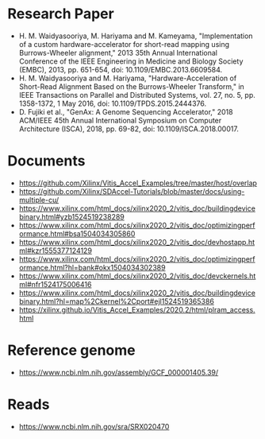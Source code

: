 # Research Paper
- H. M. Waidyasooriya, M. Hariyama and M. Kameyama, "Implementation of a custom hardware-accelerator for short-read mapping using Burrows-Wheeler alignment," 2013 35th Annual International Conference of the IEEE Engineering in Medicine and Biology Society (EMBC), 2013, pp. 651-654, doi: 10.1109/EMBC.2013.6609584.
- H. M. Waidyasooriya and M. Hariyama, "Hardware-Acceleration of Short-Read Alignment Based on the Burrows-Wheeler Transform," in IEEE Transactions on Parallel and Distributed Systems, vol. 27, no. 5, pp. 1358-1372, 1 May 2016, doi: 10.1109/TPDS.2015.2444376.
- D. Fujiki et al., "GenAx: A Genome Sequencing Accelerator," 2018 ACM/IEEE 45th Annual International Symposium on Computer Architecture (ISCA), 2018, pp. 69-82, doi: 10.1109/ISCA.2018.00017.
# Documents
- https://github.com/Xilinx/Vitis_Accel_Examples/tree/master/host/overlap
- https://github.com/Xilinx/SDAccel-Tutorials/blob/master/docs/using-multiple-cu/
- https://www.xilinx.com/html_docs/xilinx2020_2/vitis_doc/buildingdevicebinary.html#yzb1524519238289
- https://www.xilinx.com/html_docs/xilinx2020_2/vitis_doc/optimizingperformance.html#bsa1504034305860
- https://www.xilinx.com/html_docs/xilinx2020_2/vitis_doc/devhostapp.html#kzr1555377124129
- https://www.xilinx.com/html_docs/xilinx2020_2/vitis_doc/optimizingperformance.html?hl=bank#okx1504034302389
- https://www.xilinx.com/html_docs/xilinx2020_2/vitis_doc/devckernels.html#nfr1524175006416
- https://www.xilinx.com/html_docs/xilinx2020_2/vitis_doc/buildingdevicebinary.html?hl=map%2Ckernel%2Cport#ejl1524519365386
- https://xilinx.github.io/Vitis_Accel_Examples/2020.2/html/plram_access.html
# Reference genome
- https://www.ncbi.nlm.nih.gov/assembly/GCF_000001405.39/
# Reads
- https://www.ncbi.nlm.nih.gov/sra/SRX020470
